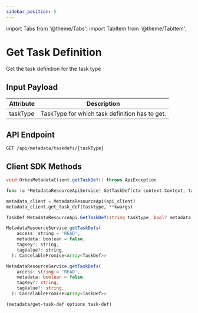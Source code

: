 ```yaml
---
sidebar_position: 5
---
```

import Tabs from '@theme/Tabs';
import TabItem from '@theme/TabItem';

# Get Task Definition

Get the task definition for the task type
## Input Payload


| Attribute  | Description                                    |
| ---------- |------------------------------------------------|
| taskType   | TaskType for which task definition has to get. | 
## API Endpoint
```
GET /api/metadata/taskdefs/{taskType}
```

## Client SDK Methods

<Tabs>
<TabItem value="Java" label="Java">

```java
void OrkesMetadataClient.getTaskDef() throws ApiException
```

</TabItem>
<TabItem value="Golang" label="Golang">

```go
func (a *MetadataResourceApiService) GetTaskDef(ctx context.Context, tasktype string) (model.TaskDef, *http.Response, error)
```

</TabItem>
<TabItem value="Python" label="Python">

```python
metadata_client = MetadataResourceApi(api_client)
metadata_client.get_task_def(tasktype, **kwargs)
```

</TabItem>
<TabItem value="CSharp" label="CSharp">

```csharp
TaskDef MetadataResourceApi.GetTaskDef(string tasktype, bool? metadata = null)
```

</TabItem>
<TabItem value="Javascript" label="Javascript">

```javascript
MetadataResourceService.getTaskDefs(
    access: string = 'READ',
    metadata: boolean = false,
    tagKey?: string,
    tagValue?: string,
  ): CancelablePromise<Array<TaskDef>>
```

</TabItem>
<TabItem value="Typescript" label="Typescript">

```typescript
MetadataResourceService.getTaskDefs(
    access: string = 'READ',
    metadata: boolean = false,
    tagKey?: string,
    tagValue?: string,
  ): CancelablePromise<Array<TaskDef>>
```

</TabItem>
<TabItem value="Clojure" label="Clojure">

```clojure
(metadata/get-task-def options task-def)
```

</TabItem>
</Tabs>
